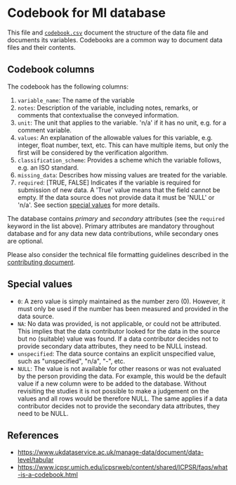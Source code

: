 # Codebook for MI database

This file and [`codebook.csv`](codebook.csv) document the structure of the data file and documents its variables. Codebooks are a common way to document data files and their contents. 

## Codebook columns

The codebook has the following columns:

1. `variable_name`: The name of the variable
2. `notes`: Description of the variable, including notes, remarks, or comments that contextualise the conveyed information.
3. `unit`: The unit that applies to the variable. 'n/a' if it has no unit, e.g. for a comment variable.
4. `values`: An explanation of the allowable values for this variable, e.g. integer, float number, text, etc. This can have multiple items, but only the first will be considered by the verification algorithm. 
5. `classification_scheme`: Provides a scheme which the variable follows, e.g. an ISO standard.
6. `missing_data`: Describes how missing values are treated for the variable.
7. `required`: [TRUE, FALSE] Indicates if the variable is required for submission of new data. A 'True' value means that the field cannot be empty. If the data source does not provide data it must be 'NULL' or 'n/a'. See section [special values](#special-values) for more details.

The database contains *primary* and *secondary* attributes (see the `required` keyword in the list above). Primary attributes are mandatory throughout database and for any data new data contributions, while secondary ones are optional.

Please also consider the technical file formatting guidelines described in the [contributing document](CONTRIBUTING.md).

## Special values

- `0`: A zero value is simply maintained as the number zero (0). However, it must only be used if the number has been measured and provided in the data source.
- `NA`: No data was provided, is not applicable, or could not be attributed. This implies that the data contributor looked for the data in the source but no (suitable) value was found. If a data contributor decides not to provide secondary data attributes, they need to be NULL instead.
- `unspecified`: The data source contains an explicit unspecified value, such as "unspecified", "n/a", "-", etc.
- `NULL`: The value is not available for other reasons or was not evaluated by the person providing the data. For example, this would be the default value if a new column were to be added to the database. Without revisiting the studies it is not possible to make a judgement on the values and all rows would be therefore NULL. The same applies if a data contributor decides not to provide the secondary data attributes, they need to be NULL.

## References

- https://www.ukdataservice.ac.uk/manage-data/document/data-level/tabular
- https://www.icpsr.umich.edu/icpsrweb/content/shared/ICPSR/faqs/what-is-a-codebook.html

